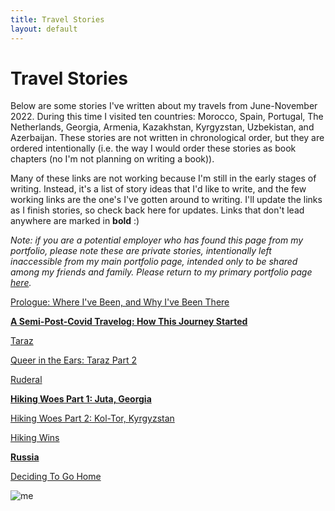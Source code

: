 ```yaml
---
title: Travel Stories
layout: default
---
```


# Travel Stories

Below are some stories I've written about my travels from June-November 2022. During this time I visited ten countries: Morocco, Spain, Portugal, The Netherlands, Georgia, Armenia, Kazakhstan, Kyrgyzstan, Uzbekistan, and Azerbaijan. These stories are not written in chronological order, but they are ordered intentionally (i.e. the way I would order these stories as book chapters (no I'm not planning on writing a book)).

Many of these links are not working because I'm still in the early stages of writing. Instead, it's a list of story ideas that I'd like to write, and the few working links are the one's I've gotten around to writing. I'll update the links as I finish stories, so check back here for updates. Links that don't lead anywhere are marked in **bold** :)

*Note: if you are a potential employer who has found this page from my portfolio, please note these are private stories, intentionally left inaccessible from my main portfolio page, intended only to be shared among my friends and family. Please return to my primary portfolio page [here](https://jackson-mumper.github.io).*

[Prologue: Where I've Been, and Why I've Been There](prologue/prologue.md)

**[A Semi-Post-Covid Travelog: How This Journey Started]()**

[Taraz](taraz/taraz.md)

[Queer in the Ears: Taraz Part 2](ears/ears.md)

[Ruderal](https://urbanassemblage.iliauni.edu.ge/jackson-freeman-mumper-2/)

**[Hiking Woes Part 1: Juta, Georgia]()**

[Hiking Woes Part 2: Kol-Tor, Kyrgyzstan](koltor/koltor.md)

[Hiking Wins](hike_wins/hike_wins.md)

**[Russia]()**

[Deciding To Go Home](home/home.md)

![me](tv.png)
